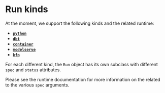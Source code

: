 # Run kinds

At the moment, we support the following kinds and the related runtime:

- [**`python`**](../../runtimes/python/entities/run.md)
- [**`dbt`**](../../runtimes/dbt.md#run)
- [**`container`**](../../runtimes/container.md#run)
- [**`modelserve`**](../../runtimes/modelserve.md#run)
- [**`kfp`**](../../runtimes/kfp.md#run)

For each different kind, the `Run` object has its own subclass with different `spec` and `status` attributes.

Please see the runtime documentation for more information on the related to the various `spec` arguments.
